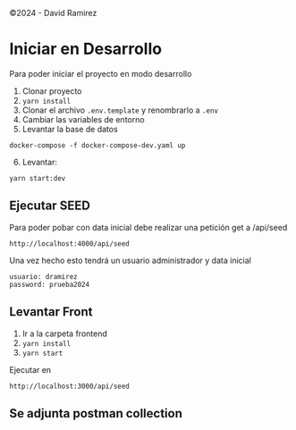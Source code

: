 ©2024 - David Ramirez

# Iniciar en Desarrollo

Para poder iniciar el proyecto en modo desarrollo

1. Clonar proyecto
2. `yarn install`
3. Clonar el archivo `.env.template` y renombrarlo a `.env`
4. Cambiar las variables de entorno
5. Levantar la base de datos

```
docker-compose -f docker-compose-dev.yaml up
```

6. Levantar:

```
yarn start:dev
```

## Ejecutar SEED

Para poder pobar con data inicial debe realizar una petición get a /api/seed

```
http://localhost:4000/api/seed
```

Una vez hecho esto tendrá un usuario administrador y data inicial

```
usuario: dramirez
password: prueba2024
```

## Levantar Front

1. Ir a la carpeta frontend
2. `yarn install`
3. `yarn start`

Ejecutar en

```
http://localhost:3000/api/seed
```

## Se adjunta postman collection
